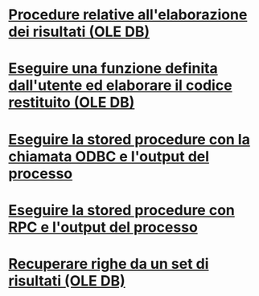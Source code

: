 # [Procedure relative all'elaborazione dei risultati (OLE DB)](processing-results-how-to-topics-ole-db.md)

# [Eseguire una funzione definita dall'utente ed elaborare il codice restituito (OLE DB)](execute-a-user-defined-function-and-process-return-code-ole-db.md)
# [Eseguire la stored procedure con la chiamata ODBC e l'output del processo](execute-stored-procedure-with-odbc-call-and-process-output.md)
# [Eseguire la stored procedure con RPC e l'output del processo](execute-stored-procedure-with-rpc-and-process-output.md)
# [Recuperare righe da un set di risultati (OLE DB)](fetch-rows-from-a-result-set-ole-db.md)
